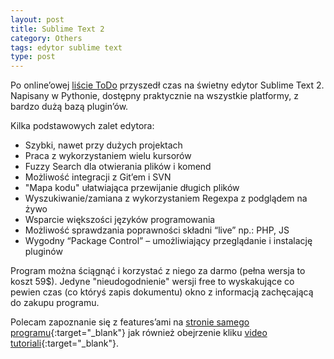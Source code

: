 ```yaml
---
layout: post
title: Sublime Text 2
category: Others
tags: edytor sublime text
type: post
---
```

Po online’owej [liście ToDo](/2012/10/04/workflowy-make-lists-not-war/) przyszedł czas na świetny edytor Sublime Text 2. Napisany w Pythonie, dostępny praktycznie na wszystkie platformy, z bardzo dużą bazą plugin’ów.

Kilka podstawowych zalet edytora:

- Szybki, nawet przy dużych projektach
- Praca z wykorzystaniem wielu kursorów
- Fuzzy Search dla otwierania plików i komend
- Możliwość integracji z Git’em i SVN
- "Mapa kodu" ułatwiająca przewijanie długich plików
- Wyszukiwanie/zamiana z wykorzystaniem Regexpa z podglądem na żywo
- Wsparcie większości języków programowania
- Możliwość sprawdzania poprawności składni “live” np.: PHP, JS
- Wygodny “Package Control” – umożliwiający przeglądanie i instalację pluginów

Program można ściągnąć i korzystać z niego za darmo (pełna wersja to koszt 59$). Jedyne "nieudogodnienie" wersji free to wyskakujące co pewien czas (co któryś zapis dokumentu) okno z informacją zachęcającą do zakupu programu.

Polecam zapoznanie się z features’ami na [stronie samego programu](http://www.sublimetext.com/){:target="_blank"} jak również obejrzenie kliku [video tutoriali](https://tutsplus.com/course/improve-workflow-in-sublime-text-2/){:target="_blank"}.
